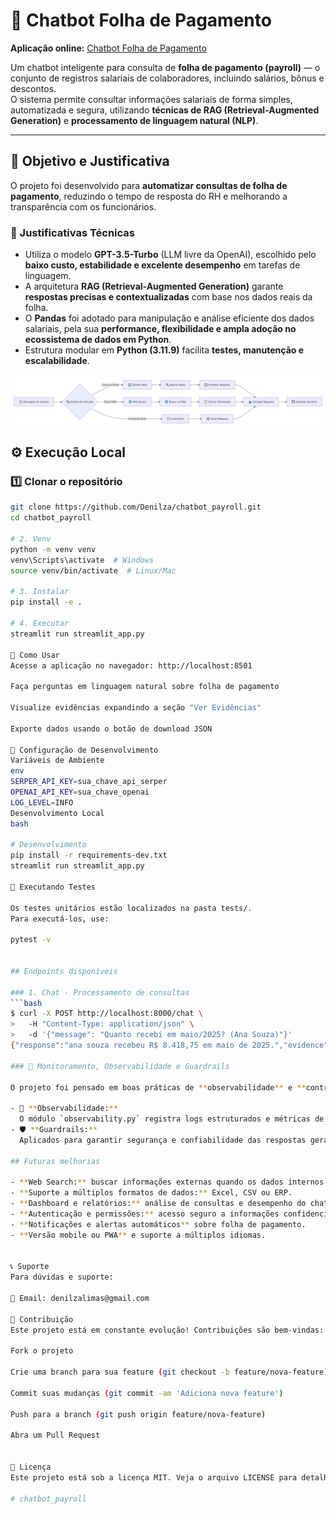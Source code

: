 # 🤖 Chatbot Folha de Pagamento  

**Aplicação online:** [Chatbot Folha de Pagamento](https://chatbotpayroll-eptmrmbmrb52zahgcb5knp.streamlit.app/)

Um chatbot inteligente para consulta de **folha de pagamento (payroll)** — o conjunto de registros salariais de colaboradores, incluindo salários, bônus e descontos.  
O sistema permite consultar informações salariais de forma simples, automatizada e segura, utilizando **técnicas de RAG (Retrieval-Augmented Generation)** e **processamento de linguagem natural (NLP)**.  

---

## 🎯 Objetivo e Justificativa  

O projeto foi desenvolvido para **automatizar consultas de folha de pagamento**, reduzindo o tempo de resposta do RH e melhorando a transparência com os funcionários.  

### 🧠 Justificativas Técnicas  
- Utiliza o modelo **GPT-3.5-Turbo** (LLM livre da OpenAI), escolhido pelo **baixo custo, estabilidade e excelente desempenho** em tarefas de linguagem.  
- A arquitetura **RAG (Retrieval-Augmented Generation)** garante **respostas precisas e contextualizadas** com base nos dados reais da folha.  
- O **Pandas** foi adotado para manipulação e análise eficiente dos dados salariais, pela sua **performance, flexibilidade e ampla adoção no ecossistema de dados em Python**.  
- Estrutura modular em **Python (3.11.9)** facilita **testes, manutenção e escalabilidade**.  

<p align="center">
  <img src="assets/fluxoapp.png" alt="Arquitetura RAG" width="700">
</p>

## ⚙️ Execução Local  

### 1️⃣ Clonar o repositório  
```bash
git clone https://github.com/Denilza/chatbot_payroll.git
cd chatbot_payroll

# 2. Venv
python -m venv venv
venv\Scripts\activate  # Windows
source venv/bin/activate  # Linux/Mac

# 3. Instalar
pip install -e .

# 4. Executar
streamlit run streamlit_app.py

🎯 Como Usar
Acesse a aplicação no navegador: http://localhost:8501

Faça perguntas em linguagem natural sobre folha de pagamento

Visualize evidências expandindo a seção "Ver Evidências"

Exporte dados usando o botão de download JSON

🔧 Configuração de Desenvolvimento
Variáveis de Ambiente
env
SERPER_API_KEY=sua_chave_api_serper
OPENAI_API_KEY=sua_chave_openai
LOG_LEVEL=INFO
Desenvolvimento Local
bash

# Desenvolvimento
pip install -r requirements-dev.txt
streamlit run streamlit_app.py

🧪 Executando Testes

Os testes unitários estão localizados na pasta tests/.
Para executá-los, use:

pytest -v


## Endpoints disponíveis

### 1. Chat - Processamento de consultas
```bash
$ curl -X POST http://localhost:8000/chat \
>   -H "Content-Type: application/json" \
>   -d '{"message": "Quanto recebi em maio/2025? (Ana Souza)"}'
{"response":"ana souza recebeu R$ 8.418,75 em maio de 2025.","evidence":[{"employee_id":"E001","name":"Ana Souza","competency":"2025-05","net_pay":8418.75,"payment_date":"2025-05-28","base_salary":8000.0,"bonus":1200.0,"deductions_inss":880.0,"deductions_irrf":551.25}],"sources":["payroll.csv"],"conversation_id":"default"}(venv) 

### 🧩 Monitoramento, Observabilidade e Guardrails

O projeto foi pensado em boas práticas de **observabilidade** e **controle de qualidade** das respostas do chatbot.

- 📜 **Observabilidade:**
  O módulo `observability.py` registra logs estruturados e métricas de uso, permitindo acompanhar o desempenho e detectar falhas durante a execução.  
- 🛡️ **Guardrails:**
  Aplicados para garantir segurança e confiabilidade das respostas geradas, evitando saídas fora de contexto ou que violem políticas do sistema.

## Futuras melhorias

- **Web Search:** buscar informações externas quando os dados internos não forem suficientes.  
- **Suporte a múltiplos formatos de dados:** Excel, CSV ou ERP.  
- **Dashboard e relatórios:** análise de consultas e desempenho do chatbot.  
- **Autenticação e permissões:** acesso seguro a informações confidenciais.  
- **Notificações e alertas automáticos** sobre folha de pagamento.  
- **Versão mobile ou PWA** e suporte a múltiplos idiomas.


📞 Suporte
Para dúvidas e suporte:

📧 Email: denilzalimas@gmail.com

🤝 Contribuição
Este projeto está em constante evolução! Contribuições são bem-vindas:

Fork o projeto

Crie uma branch para sua feature (git checkout -b feature/nova-feature)

Commit suas mudanças (git commit -am 'Adiciona nova feature')

Push para a branch (git push origin feature/nova-feature)

Abra um Pull Request


📝 Licença
Este projeto está sob a licença MIT. Veja o arquivo LICENSE para detalhes.

# chatbot_payroll
